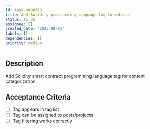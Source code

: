 ```yaml
---
id: task-0000708
title: Add Solidity programming language tag to website
status: To Do
assignee: []
created_date: '2025-08-05'
labels: []
dependencies: []
priority: medium
---
```


## Description

Add Solidity smart contract programming language tag for content categorization

## Acceptance Criteria

- [ ] Tag appears in tag list
- [ ] Tag can be assigned to posts/projects
- [ ] Tag filtering works correctly
